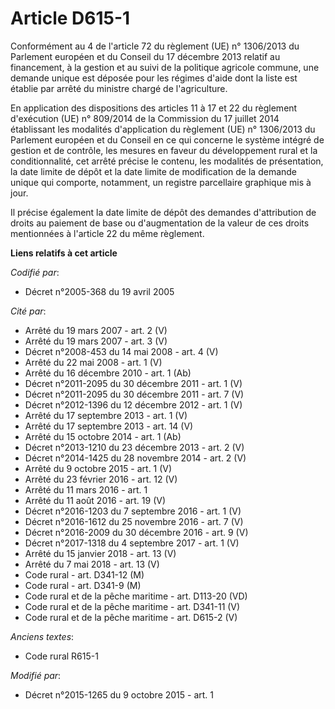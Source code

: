 # Article D615-1

Conformément au 4 de l'article 72 du règlement (UE) n° 1306/2013 du Parlement européen et du Conseil du 17 décembre 2013
relatif au financement, à la gestion et au suivi de la politique agricole commune, une demande unique est déposée pour les
régimes d'aide dont la liste est établie par arrêté du ministre chargé de l'agriculture.

En application des dispositions des articles 11 à 17 et 22 du règlement d'exécution (UE) n° 809/2014 de la Commission du 17
juillet 2014 établissant les modalités d'application du règlement (UE) n° 1306/2013 du Parlement européen et du Conseil en ce
qui concerne le système intégré de gestion et de contrôle, les mesures en faveur du développement rural et la
conditionnalité, cet arrêté précise le contenu, les modalités de présentation, la date limite de dépôt et la date limite de
modification de la demande unique qui comporte, notamment, un registre parcellaire graphique mis à jour.

Il précise également la date limite de dépôt des demandes d'attribution de droits au paiement de base ou d'augmentation de la
valeur de ces droits mentionnées à l'article 22 du même règlement.

**Liens relatifs à cet article**

_Codifié par_:

  - Décret n°2005-368 du 19 avril 2005

_Cité par_:

  - Arrêté du 19 mars 2007 - art. 2 (V)
  - Arrêté du 19 mars 2007 - art. 3 (V)
  - Décret n°2008-453 du 14 mai 2008 - art. 4 (V)
  - Arrêté du 22 mai 2008 - art. 1 (V)
  - Arrêté du 16 décembre 2010 - art. 1 (Ab)
  - Décret n°2011-2095 du 30 décembre 2011 - art. 1 (V)
  - Décret n°2011-2095 du 30 décembre 2011 - art. 7 (V)
  - Décret n°2012-1396 du 12 décembre 2012 - art. 1 (V)
  - Arrêté du 17 septembre 2013 - art. 1 (V)
  - Arrêté du 17 septembre 2013 - art. 14 (V)
  - Arrêté du 15 octobre 2014 - art. 1 (Ab)
  - Décret n°2013-1210 du 23 décembre 2013 - art. 2 (V)
  - Décret n°2014-1425 du 28 novembre 2014 - art. 2 (V)
  - Arrêté du 9 octobre 2015 - art. 1 (V)
  - Arrêté du 23 février 2016 - art. 12 (V)
  - Arrêté du 11 mars 2016 - art. 1
  - Arrêté du 11 août 2016 - art. 19 (V)
  - Décret n°2016-1203 du 7 septembre 2016 - art. 1 (V)
  - Décret n°2016-1612 du 25 novembre 2016 - art. 7 (V)
  - Décret n°2016-2009 du 30 décembre 2016 - art. 9 (V)
  - Décret n°2017-1318 du 4 septembre 2017 - art. 1 (V)
  - Arrêté du 15 janvier 2018 - art. 13 (V)
  - Arrêté du 7 mai 2018 - art. 13 (V)
  - Code rural - art. D341-12 (M)
  - Code rural - art. D341-9 (M)
  - Code rural et de la pêche maritime - art. D113-20 (VD)
  - Code rural et de la pêche maritime - art. D341-11 (V)
  - Code rural et de la pêche maritime - art. D615-2 (V)

_Anciens textes_:

  - Code rural R615-1

_Modifié par_:

  - Décret n°2015-1265 du 9 octobre 2015 - art. 1
